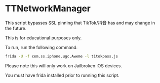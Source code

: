 # TTNetworkManager

This script bypasses SSL pinning that TikTok/抖音 has and may change in the future.

This is for educational purposes only.

To run, run the following command:

``` bash
frida -U -f com.ss.iphone.ugc.Aweme -l titokpass.js
```

Please note this will only work on Jailbroken iOS devices. 

You must have frida installed prior to running this script.
